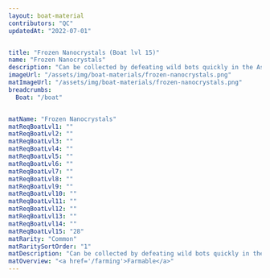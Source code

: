 ```yaml
---
layout: boat-material
contributors: "QC"
updatedAt: "2022-07-01"


title: "Frozen Nanocrystals (Boat lvl 15)"
name: "Frozen Nanocrystals"
description: "Can be collected by defeating wild bots quickly in the Ashen Shore - Farmable"
imageUrl: "/assets/img/boat-materials/frozen-nanocrystals.png"
matImageUrl: "/assets/img/boat-materials/frozen-nanocrystals.png"
breadcrumbs:
  Boat: "/boat"


matName: "Frozen Nanocrystals"
matReqBoatLvl1: ""
matReqBoatLvl2: ""
matReqBoatLvl3: ""
matReqBoatLvl4: ""
matReqBoatLvl5: ""
matReqBoatLvl6: ""
matReqBoatLvl7: ""
matReqBoatLvl8: ""
matReqBoatLvl9: ""
matReqBoatLvl10: ""
matReqBoatLvl11: ""
matReqBoatLvl12: ""
matReqBoatLvl13: ""
matReqBoatLvl14: ""
matReqBoatLvl15: "28"
matRarity: "Common"
matRaritySortOrder: "1"
matDescription: "Can be collected by defeating wild bots quickly in the <a href='/maps#ashen-shore'>Ashen Shore</a>"
matOverview: "<a href='/farming'>Farmable</a>"
---
```

